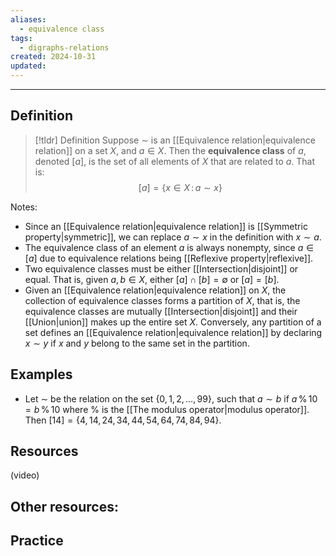 ```yaml
---
aliases:
  - equivalence class
tags:
  - digraphs-relations
created: 2024-10-31
updated:
---
```

---
## Definition 

> [!tldr] Definition
> Suppose $\sim$ is an [[Equivalence relation|equivalence relation]] on a set $X$, and $a \in X$. Then the **equivalence class** of $a$, denoted $[a]$,  is the set of all elements of $X$ that are related to $a$. That is: 
> $$[a] = \{ x \in X \, : \, a \sim x \}$$

Notes: 
- Since an [[Equivalence relation|equivalence relation]] is [[Symmetric property|symmetric]], we can replace $a \sim x$ in the definition with $x \sim a$. 
- The equivalence class of an element $a$ is always nonempty, since $a \in [a]$ due to equivalence relations being [[Reflexive property|reflexive]]. 
- Two equivalence classes must be either [[Intersection|disjoint]] or equal. That is, given $a,b \in X$, either $[a] \cap [b] = \emptyset$ or $[a] = [b]$. 
- Given an [[Equivalence relation|equivalence relation]] on $X$, the collection of equivalence classes forms a partition of $X$, that is, the equivalence classes are mutually [[Intersection|disjoint]] and their [[Union|union]] makes up the entire set $X$. Conversely, any partition of a set defines an [[Equivalence relation|equivalence relation]] by declaring $x \sim y$ if $x$ and $y$ belong to the same set in the partition. 

## Examples 

- Let $\sim$ be the relation on the set $\{0, 1, 2, \dots, 99\}$, such that $a \sim b$ if $a \, \% \, 10 = b \, \% \, 10$ where $\%$ is the [[The modulus operator|modulus operator]]. Then $[14] = \{4, 14, 24, 34, 44, 54, 64, 74, 84, 94\}$. 

## Resources 

(video)

Other resources: 
- 

## Practice 
